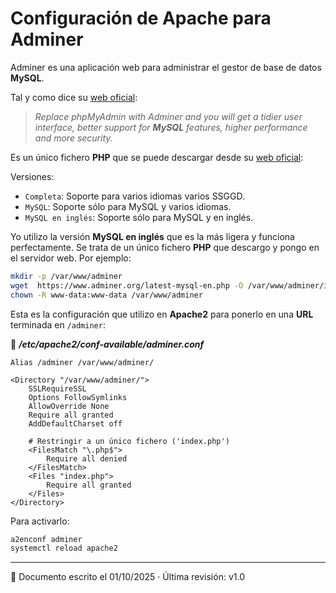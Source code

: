 Configuración de Apache para Adminer
====================================

Adminer es una aplicación web para administrar el gestor de
base de datos **MySQL**. 

Tal y como dice su [web oficial](https://www.adminer.org/):

> *Replace phpMyAdmin with Adminer and you will get a tidier user interface, better support for* ***MySQL*** *features, 
> higher performance and more security.*

Es un único fichero **PHP** que se puede descargar desde su
[web oficial](https://www.adminer.org/#download): 

Versiones:

- `Completa`: Soporte para varios idiomas varios SSGGD.
- `MySQL`: Soporte sólo para MySQL y varios idiomas.
- `MySQL en inglés`: Soporte sólo para MySQL y en inglés.

Yo utilizo la versión **MySQL en inglés** que es la más ligera y funciona perfectamente. Se trata de un único fichero
**PHP** que descargo y pongo en el servidor web. Por ejemplo:

```bash
mkdir -p /var/www/adminer
wget  https://www.adminer.org/latest-mysql-en.php -O /var/www/adminer/index.php
chown -R www-data:www-data /var/www/adminer
```
Esta es la configuración que utilizo en **Apache2** para ponerlo en una **URL** terminada en `/adminer`:

📂 ***/etc/apache2/conf-available/adminer.conf***

```apacheconf
Alias /adminer /var/www/adminer/

<Directory "/var/www/adminer/">
    SSLRequireSSL
    Options FollowSymlinks
    AllowOverride None
    Require all granted
    AddDefaultCharset off
    
    # Restringir a un único fichero ('index.php')
    <FilesMatch "\.php$">
        Require all denied
    </FilesMatch>
    <Files "index.php">
        Require all granted
    </Files>
</Directory>
```

Para activarlo:

```bash
a2enconf adminer
systemctl reload apache2
```

---
📅 Documento escrito el 01/10/2025 · Última revisión: v1.0
